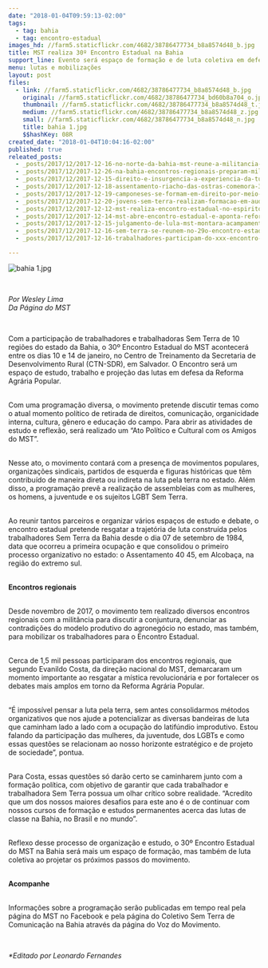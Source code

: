```yaml
---
date: "2018-01-04T09:59:13-02:00"
tags:
  - tag: bahia
  - tag: encontro-estadual
images_hd: //farm5.staticflickr.com/4682/38786477734_b8a8574d48_b.jpg
title: MST realiza 30º Encontro Estadual na Bahia
support_line: Evento será espaço de formação e de luta coletiva em defesa da Reforma Agrária Popular.
menu: lutas e mobilizações
layout: post
files:
  - link: //farm5.staticflickr.com/4682/38786477734_b8a8574d48_b.jpg
    original: //farm5.staticflickr.com/4682/38786477734_bd60b8a704_o.jpg
    thumbnail: //farm5.staticflickr.com/4682/38786477734_b8a8574d48_t.jpg
    medium: //farm5.staticflickr.com/4682/38786477734_b8a8574d48_z.jpg
    small: //farm5.staticflickr.com/4682/38786477734_b8a8574d48_n.jpg
    title: bahia 1.jpg
    $$hashKey: 08R
created_date: "2018-01-04T10:04:16-02:00"
published: true
releated_posts:
  - _posts/2017/12/2017-12-16-no-norte-da-bahia-mst-reune-a-militancia-e-debate-os-desafios-para-2018.md
  - _posts/2017/12/2017-12-26-na-bahia-encontros-regionais-preparam-militancia-para-30o-encontro-estadual-do-mst.md
  - _posts/2017/12/2017-12-15-direito-e-insurgencia-a-experiencia-da-turma-eugenio-lyra-eternizada-em-um-livro.md
  - _posts/2017/12/2017-12-18-assentamento-riacho-das-ostras-comemora-30-anos-de-luta.md
  - _posts/2017/12/2017-12-19-camponeses-se-formam-em-direito-por-meio-do-pronera-na-bahia.md
  - _posts/2017/12/2017-12-20-jovens-sem-terra-realizam-formacao-em-audiovisual-na-bahia.md
  - _posts/2017/12/2017-12-12-mst-realiza-encontro-estadual-no-espirito-santo.md
  - _posts/2017/12/2017-12-14-mst-abre-encontro-estadual-e-aponta-reforma-agraria-popular-para-superar-crises-no-pais.md
  - _posts/2017/12/2017-12-15-julgamento-de-lula-mst-montara-acampamento-em-porto-alegre.md
  - _posts/2017/12/2017-12-16-sem-terra-se-reunem-no-29o-encontro-estadual-em-sao-paulo.md
  - _posts/2017/12/2017-12-16-trabalhadores-participam-do-xxx-encontro-estadual-no-ceara.md

---
```

<p><img alt="bahia 1.jpg" src="//farm5.staticflickr.com/4682/38786477734_b8a8574d48_b.jpg" /></p>

<p>&nbsp;</p>

<p><em>Por Wesley Lima<br />
Da P&aacute;gina do MST</em></p>

<p>&nbsp;</p>

<p>Com a participa&ccedil;&atilde;o de trabalhadores e trabalhadoras Sem Terra de 10 regi&otilde;es do estado da Bahia, o 30&ordm; Encontro Estadual do MST acontecer&aacute; entre os dias 10 e 14 de janeiro, no Centro de Treinamento da Secretaria de Desenvolvimento Rural (CTN-SDR), em Salvador. O Encontro ser&aacute; um espa&ccedil;o de estudo, trabalho e proje&ccedil;&atilde;o das lutas em defesa da Reforma Agr&aacute;ria Popular.</p>

<p><br />
Com uma programa&ccedil;&atilde;o diversa, o movimento pretende discutir temas como o atual momento pol&iacute;tico de retirada de direitos, comunica&ccedil;&atilde;o, organicidade interna, cultura, g&ecirc;nero e educa&ccedil;&atilde;o do campo. Para abrir as atividades de estudo e reflex&atilde;o, ser&aacute; realizado um &ldquo;Ato Pol&iacute;tico e Cultural com os Amigos do MST&rdquo;.</p>

<p><br />
Nesse ato, o movimento contar&aacute; com a presen&ccedil;a de movimentos populares, organiza&ccedil;&otilde;es sindicais, partidos de esquerda e figuras hist&oacute;ricas que t&ecirc;m contribu&iacute;do de maneira direta ou indireta na luta pela terra no estado. Al&eacute;m disso, a programa&ccedil;&atilde;o prev&ecirc; a realiza&ccedil;&atilde;o de assembleias com as mulheres, os homens, a juventude e os sujeitos LGBT Sem Terra.</p>

<p><br />
Ao reunir tantos parceiros e organizar v&aacute;rios espa&ccedil;os de estudo e debate, o encontro estadual pretende resgatar a trajet&oacute;ria de luta constru&iacute;da pelos trabalhadores Sem Terra da Bahia desde o dia 07 de setembro de 1984, data que ocorreu a primeira ocupa&ccedil;&atilde;o e que consolidou o primeiro processo organizativo no estado: o Assentamento 40 45, em Alcoba&ccedil;a, na regi&atilde;o do extremo sul.</p>

<p><br />
<strong>Encontros regionais</strong></p>

<p><br />
Desde novembro de 2017, o movimento tem realizado diversos encontros regionais com a milit&acirc;ncia para discutir a conjuntura, denunciar as contradi&ccedil;&otilde;es do modelo produtivo do agroneg&oacute;cio no estado, mas tamb&eacute;m, para mobilizar os trabalhadores para o Encontro Estadual.</p>

<p><br />
Cerca de 1,5 mil pessoas participaram dos encontros regionais, que segundo Evanildo Costa, da dire&ccedil;&atilde;o nacional do MST, demarcaram um momento importante ao resgatar a m&iacute;stica revolucion&aacute;ria e por fortalecer os debates mais amplos em torno da Reforma Agr&aacute;ria Popular.</p>

<p><br />
&ldquo;&Eacute; imposs&iacute;vel pensar a luta pela terra, sem antes consolidarmos m&eacute;todos organizativos que nos ajude a potencializar as diversas bandeiras de luta que caminham lado a lado com a ocupa&ccedil;&atilde;o do latif&uacute;ndio improdutivo. Estou falando da participa&ccedil;&atilde;o das mulheres, da juventude, dos LGBTs e como essas quest&otilde;es se relacionam ao nosso horizonte estrat&eacute;gico e de projeto de sociedade&rdquo;, pontua.</p>

<p><br />
Para Costa, essas quest&otilde;es s&oacute; dar&atilde;o certo se caminharem junto com a forma&ccedil;&atilde;o pol&iacute;tica, com objetivo de garantir que cada trabalhador e trabalhadora Sem Terra possua um olhar cr&iacute;tico sobre realidade. &ldquo;Acredito que um dos nossos maiores desafios para este ano &eacute; o de continuar com nossos cursos de forma&ccedil;&atilde;o e estudos permanentes acerca das lutas de classe na Bahia, no Brasil e no mundo&rdquo;.</p>

<p><br />
Reflexo desse processo de organiza&ccedil;&atilde;o e estudo, o 30&ordm; Encontro Estadual do MST na Bahia ser&aacute; mais um espa&ccedil;o de forma&ccedil;&atilde;o, mas tamb&eacute;m de luta coletiva ao projetar os pr&oacute;ximos passos do movimento.</p>

<p><br />
<strong>Acompanhe</strong></p>

<p><br />
Informa&ccedil;&otilde;es sobre a programa&ccedil;&atilde;o ser&atilde;o publicadas em tempo real pela p&aacute;gina do MST no Facebook e pela p&aacute;gina do Coletivo Sem Terra de Comunica&ccedil;&atilde;o na Bahia atrav&eacute;s da p&aacute;gina do Voz do Movimento.</p>

<p>&nbsp;</p>

<p><em>*Editado por Leonardo Fernandes</em></p>
